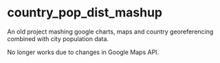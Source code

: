 # country_pop_dist_mashup
An old project mashing google charts, maps and country georeferencing combined with city population data.

No longer works due to changes in Google Maps API.
